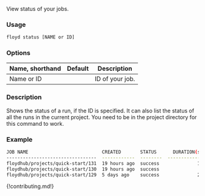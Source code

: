 View status of your jobs.

### Usage
```bash
floyd status [NAME or ID]
```

### Options
| Name, shorthand | Default | Description |
| --------------- | ------- | ----------- |
| Name or ID |      | ID of your job. |

### Description
Shows the status of a run, if the ID is specified. It can also list the status of all 
the runs in the current project. You need to be in the project directory for this command to work.

### Example
```bash
JOB NAME                           CREATED       STATUS      DURATION(s)  INSTANCE    DESCRIPTION
---------------------------------  ------------  --------  -------------  ----------  -------------
floydhub/projects/quick-start/131  19 hours ago  success              16  g1
floydhub/projects/quick-start/130  19 hours ago  success               3  c1
floydhub/projects/quick-start/129  5 days ago    success              26  c1
```

{!contributing.md!}
